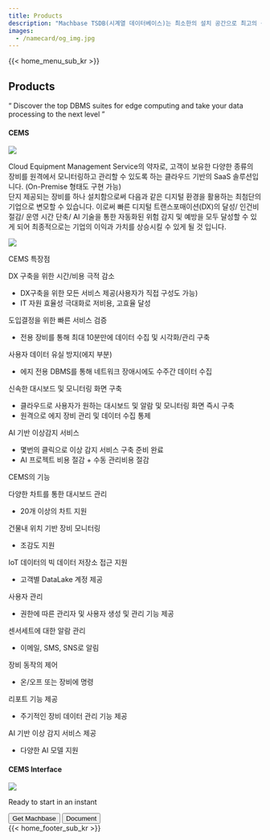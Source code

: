 ```yaml
---
title: Products
description: "Machbase TSDB(시계열 데이터베이스)는 최소한의 설치 공간으로 최고의 성능을 구현하는 세계에서 가장 빠른 시계열 데이터베이스입니다. 글로벌 성능 평가 기관인 TPC(Transaction Processing Performance Council)가 주관하는 성능 평가에서 2019년부터 'TPCx-IoT' 분야 1위를 차지하며 이 분야 국제 표준으로 등재되어 있습니다."
images:
  - /namecard/og_img.jpg
---
```


<head>
  <link rel="stylesheet" type="text/css" href="../css/common.css" />
  <link rel="stylesheet" type="text/css" href="../css/style.css" />
</head>
<body>
 {{< home_menu_sub_kr >}}
  <section class="product_sction0 section0">
    <div>
      <h2 class="sub_page_title">Products</h2>
      <p class="sub_page_titletext">
        “ Discover the top DBMS suites for edge computing and take your data
        processing to the next level ”
      </p>
    </div>
  </section>
  <div class="product-inner">
  <section class="section2 main_section2">
    <div>
      <h4 class="sub_title company-margin-top">CEMS</h4>
      <div class="bar"><img src="../img/bar.png" /></div>
    </div>
    <div class="product-sub-titlebox">
      <div>
        <p class="product-sub-title-text">       
          Cloud Equipment Management Service의 약자로, 고객이 보유한 다양한 종류의 장비를 원격에서 모니터링하고 관리할 수 있도록 하는 클라우드 기반의 SaaS 솔루션입니다.
          (On-Premise 형태도 구현 가능)<br>
          단지 제공되는 장비를 하나 설치함으로써 다음과 같은 디지털 환경을 활용하는 최첨단의 기업으로 변모할 수 있습니다.
          이로써 빠른 디지털 트랜스포매이션(DX)의 달성/ 인건비 절감/ 운영 시간 단축/ AI 기술을 통한 자동화된 위험 감지 및 예방을 모두 달성할 수 있게 되어 최종적으로는 기업의 이익과 가치를 상승시킬 수 있게 될 것 입니다. 
        </p>
      </div>
    </div>
  </section>
  <section class="neo_scroll_map_wrap">
    <div class="neo_scroll_map">
      <div ref="scrollLeft" class="cems_scroll_left">
        <div class="neo_scroll"><img src="../img/cems.png" /></div>
      </div>
      <div class="neo_scroll_right">
        <div class="neo_scorll_box_wrap">
          <div class="classic_sub_wrap">
            <div class="classic_sub">
              <div class="scroll-title-wrap">
                <p>CEMS 특장점</p>
              </div>
              <div class="scroll-contents-wrap">
              </div>
              <div class="scroll-sub-title-wrap">
                <p class="scroll-sub-text">DX 구축을 위한 시간/비용 극적 감소</p>
                <ul>
                  <li>
                    DX구축을 위한 모든 서비스 제공(사용자가 직접 구성도 가능)
                  </li>
                  <li>IT 자원 효율성 극대화로 저비용, 고효율 달성</li>
                </ul>
                <p class="scroll-sub-text">도입결정을 위한 빠른 서비스 검증</p>
                <ul>
                  <li>
                    전용 장비를 통해 최대 10분만에 데이터 수집 및 시각화/관리 구축
                  </li>
                </ul>
                <p class="scroll-sub-text">사용자 데이터 유실 방지(에지 부분)</p>
                <ul>
                  <li>에지 전용 DBMS를 통해 네트워크 장애시에도 수주간 데이터 수집</li>
                </ul>
                   <p class="scroll-sub-text">신속한 대시보드 및 모니터링 화면 구축</p>
                <ul>
                  <li>클라우드로 사용자가 원하는 대시보드 및 알람 및 모니터링 화면 즉시 구축</li>
                  <li>원격으로 에지 장비 관리 및 데이터 수집 통제</li>
                </ul>
                         <p class="scroll-sub-text">AI 기반 이상감지 서비스</p>
                <ul>
                  <li>몇번의 클릭으로 이상 감지 서비스 구축 준비 완료</li>
                  <li>AI 프로젝트 비용 절감 + 수동 관리비용 절감</li>
                </ul>
              </div>
            </div>
          </div>
          <div ref="classicSubWrapRef" class="neo_sub_wrap" id="scroll1">
            <div class="neo_sub product-link-bottom">
              <div class="scroll-title-wrap">
                <p>CEMS의 기능</p>
              </div>
              <div class="scroll-sub-title-wrap">
                <p class="scroll-sub-text">다양한 차트를 통한 대시보드 관리</p>
                <ul>
                  <li>
                    20개 이상의 차트 지원
                  </li>
                </ul>
                <p class="scroll-sub-text">건물내 위치 기반 장비 모니터링</p>
                <ul>
                  <li>
                    조감도 지원
                  </li>
                </ul>
                <p class="scroll-sub-text">IoT 데이터의 빅 데이터 저장소 접근 지원</p>
                <ul>
                  <li>고객별 DataLake 계정 제공</li>
                </ul>
                   <p class="scroll-sub-text">사용자 관리</p>
                <ul>
                  <li>권한에 따른 관리자 및 사용자 생성 및 관리 기능 제공</li>
                </ul>
                <p class="scroll-sub-text">센서세트에 대한 알람 관리</p>
                <ul>
                  <li>이메일, SMS, SNS로 알림</li>
                </ul>
                <p class="scroll-sub-text">장비 동작의 제어</p>
                <ul>
                  <li>온/오프 또는 장비에 명령</li>
                </ul>
                <p class="scroll-sub-text">리포트 기능 제공</p>
                <ul>
                  <li>주기적인 장비 데이터 관리 기능 제공</li>
                </ul>
                <p class="scroll-sub-text">AI 기반 이상 감지 서비스 제공</p>
                <ul>
                  <li>다양한 AI 모델 지원</li>
                </ul>
              </div>
            </div>
          </div>
        </div>
      </div>
    </div>
  </section>
  </div>
  <section>
    <h4 class="sub_title company-margin-top">CEMS Interface</h4>
    <div class="bar"><img src="../img/bar.png" /></div>
    <div class="neo_interface_wrap">
      <img class="neo_interface" src="../img/cems_interface.JPG" alt="" />
    </div>
  </section>
  <section>
    <div class="next-navi_wrap">
      <div class="next-navi">
        <div class="next-navi-wrap">
          <div class="next-navi-text-wrap">
            <p class="next-navi-text">Ready to start in an instant</p>
          </div>
          <div class="next-navi-btn-wrap">
            <button
              onclick="location.href='/neo/releases/'"
              class="next-navi-btn"
            >
              Get Machbase
            </button>
            <a href="https://docs.machbase.com/neo"
              ><button class="next-navi-btn">Document</button></a
            >
          </div>
        </div>
      </div>
    </div>
  </section>
</body>
{{< home_footer_sub_kr >}}
